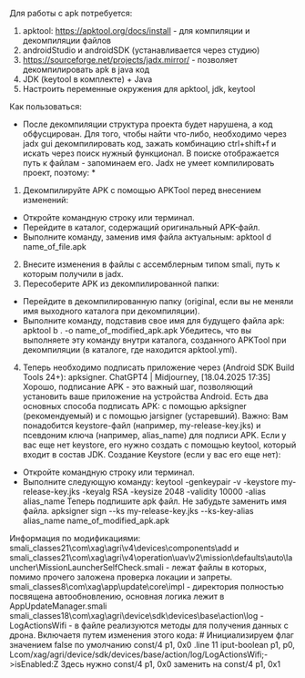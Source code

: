 Для работы с apk потребуется: 
1. apktool: https://apktool.org/docs/install - для компиляции и декомпиляции файлов
2. androidStudio и androidSDK (устанавливается через студию)
3. https://sourceforge.net/projects/jadx.mirror/ - позволяет декомпилировать apk в java код
4. JDK (keytool в комплекте) + Java
5. Настроить переменные окружения для apktool, jdk, keytool

Как пользоваться: 
* После декомпиляции структура проекта будет нарушена, а код обфусцирован. Для того, чтобы найти что-либо, необходимо через jadx gui декомпилировать код, зажать комбинацию ctrl+shift+f и искать через поиск нужный функционал. В поиске отображается путь к файлам - запоминаем его.  Jadx не умеет компилировать проект, поэтому: *
1) Декомпилируйте APK с помощью APKTool перед внесением изменений:
- Откройте командную строку или терминал.
- Перейдите в каталог, содержащий оригинальный APK-файл.
- Выполните команду, заменив имя файла актуальным: 
apktool d name_of_file.apk
2) Внесите изменения в файлы с ассемблерным типом smali, путь к которым получили в jadx. 
3) Пересоберите APK из декомпилированной папки:
- Перейдите в декомпилированную папку (original, если вы не меняли имя выходного каталога при декомпиляции).
- Выполните команду, подставив свое имя для будущего файла apk:
apktool b . -o name_of_modified_apk.apk 
 Убедитесь, что вы выполняете эту команду внутри каталога, созданного APKTool при декомпиляции (в каталоге, где находится apktool.yml).
4) Теперь необходимо подписать приложение через (Android SDK Build Tools 24+): apksigner. 
ChatGPT4 | Midjourney, [18.04.2025 17:35]
Хорошо, подписание APK - это важный шаг, позволяющий установить ваше приложение на устройства Android. Есть два основных способа подписать APK: с помощью apksigner (рекомендуемый) и с помощью jarsigner (устаревший).
Важно: Вам понадобится keystore-файл (например, my-release-key.jks) и псевдоним ключа (например, alias_name) для подписи APK. Если у вас еще нет keystore, его нужно создать с помощью keytool, который входит в состав JDK.
Создание Keystore (если у вас его еще нет):
- Откройте командную строку или терминал.
- Выполните следующую команду:
keytool -genkeypair -v -keystore my-release-key.jks -keyalg RSA -keysize 2048 -validity 10000 -alias alias_name
Теперь подпишите apk файл. Не забудьте заменить имя файла. 
apksigner sign --ks my-release-key.jks --ks-key-alias alias_name name_of_modified_apk.apk

Информация по модификациями:
smali_classes21\com\xag\agri\v4\devices\components\add и smali_classes21\com\xag\agri\v4\operation\uav\v2\mission\defaults\auto\launcher\MissionLauncherSelfCheck.smali - лежат файлы в которых, помимо прочего заложена проверка локации и запреты.
smali_classes8\com\xag\app\update\core\impl - директория полностью посвящена автообновлению, основная логика лежит в AppUpdateManager.smali
smali_classes18\com\xag\agri\device\sdk\devices\base\action\log - LogActionsWifi - в файле реализуются методы для получения данных с дрона. Включаетя путем изменения этого кода:
    # Инициализируем флаг значением false по умолчанию
    const/4 p1, 0x0
    .line 11
    iput-boolean p1, p0, Lcom/xag/agri/device/sdk/devices/base/action/log/LogActionsWifi;->isEnabled:Z
Здесь нужно const/4 p1, 0x0 заменить на const/4 p1, 0x1

